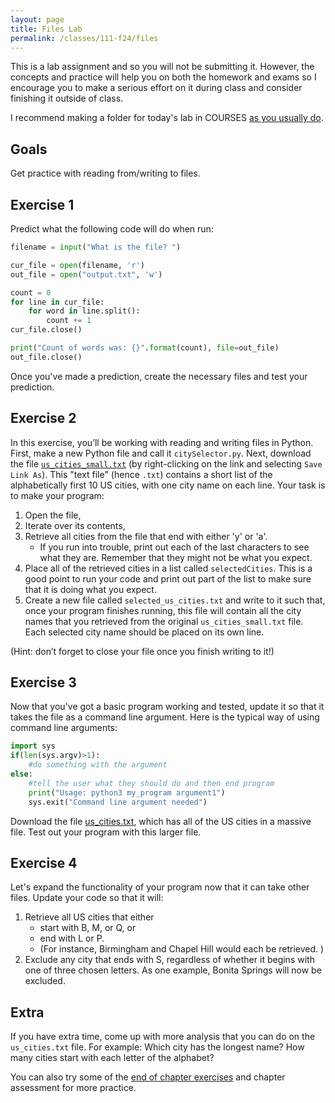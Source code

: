 ```yaml
---
layout: page
title: Files Lab 
permalink: /classes/111-f24/files
---
```


This is a lab assignment and so you will not be submitting it.
However, the concepts and practice will help you on both the homework and exams so I encourage you to make a serious effort on it during class and consider finishing it outside of class.

I recommend making a folder for today's lab in COURSES [as you usually do](getting-started).

## Goals
Get practice with reading from/writing to files.

## Exercise 1
Predict what the following code will do when run:
```python
filename = input("What is the file? ")

cur_file = open(filename, 'r')
out_file = open("output.txt", 'w')

count = 0
for line in cur_file:
    for word in line.split():
        count += 1
cur_file.close()

print("Count of words was: {}".format(count), file=out_file)
out_file.close()
```

Once you've made a prediction, create the necessary files and test your prediction.

## Exercise 2
In this exercise, you’ll be working with reading and writing files in Python. 
First, make a new Python file and call it `citySelector.py`. Next, download the file [`us_cities_small.txt`](/classes/111-w24/us_cities_small.txt) (by right-clicking on the link and selecting `Save Link As`).
This "text file" (hence `.txt`) contains a short list of the alphabetically first 10 US cities, with one city name on each line.
Your task is to make your program:
1. Open the file,
2. Iterate over its contents, 
3. Retrieve all cities from the file that end with either 'y' or 'a'. 
    * If you run into trouble, print out each of the last characters to see what they are. Remember that they might not be what you expect.
4. Place all of the retrieved cities in a list called `selectedCities`. This is a good point to run your code and print out part of the list to make sure that it is doing what you expect.
6. Create a new file called `selected_us_cities.txt` and write to it such that, once your program finishes running, this file will contain all the city names that you retrieved from the original `us_cities_small.txt` file. Each selected city name should be placed on its own line.

(Hint: don’t forget to close your file once you finish writing to it!)

## Exercise 3
Now that you've got a basic program working and tested, update it so that it takes the file as a command line argument. Here is the typical way of using command line arguments:

```python
import sys
if(len(sys.argv)>1):
	#do something with the argument
else:
	#tell the user what they should do and then end program
    print("Usage: python3 my_program argument1")
    sys.exit("Command line argument needed")
```

Download the file [us_cities.txt](/classes/111-w22/us_cities.txt), which has all of the US cities in a massive file. Test out your program with this larger file.

## Exercise 4
Let's expand the functionality of your program now that it can take other files. Update your code so that it will:

1. Retrieve all US cities that either 
    * start with B, M, or Q, or 
    * end with L or P. 
    * (For instance, Birmingham and Chapel Hill would each be retrieved. )
2. Exclude any city that ends with S, regardless of whether it begins with one of three chosen letters. As one example, Bonita Springs will now be excluded.

## Extra
If you have extra time, come up with more analysis that you can do on the `us_cities.txt` file.
For example: Which city has the longest name? How many cities start with each letter of the alphabet?

You can also try some of the [end of chapter exercises](https://moodle.carleton.edu/mod/lti/view.php?id=968122) and chapter assessment for more practice.